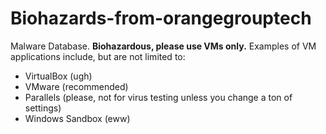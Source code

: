 # Biohazards-from-orangegrouptech
Malware Database. **Biohazardous, please use VMs only.**
Examples of VM applications include, but are not limited to:
- VirtualBox (ugh)
- VMware (recommended)
- Parallels (please, not for virus testing unless you change a ton of settings)
- Windows Sandbox (eww)
